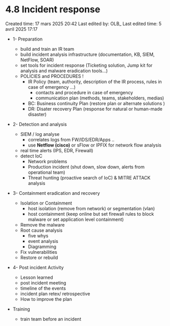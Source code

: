 # 4.8 Incident response

Created time: 17 mars 2025 20:42
Last edited by: OLB_
Last edited time: 5 avril 2025 17:17

- 1- Preparation
    - build and train an IR team
    - build incident analysis infrastructure (documentation, KB, SIEM, NetFlow, SOAR)
    - set tools for incident response (Ticketing solution, Jump kit for analysis and malware eradication tools…)
    - POLICIES and PROCEDURES !
        - IR Policy (team, authority, description of the IR process, rules in case of emergency …)
            - contacts and procedure in case of emergency
            - communication plan (methods, teams, stakeholders, medias)
        - BC: Business continuity Plan (restore plan or alternate solutions )
        - DR: Disater recovery Plan (response for natural or human-made disaster)
        
- 2- Detection and analysis
    - SIEM / log analyse
        - correlates logs from FW/IDS/EDR/Apps ..
        - use **Netflow (cisco)** or sFlow or IPFIX for network flow analysis
    - real time alerts (IPS, EDR, Firewall)
    - detect IoC
        - Network problems
        - Production incident (shut down, slow down, alerts from operational team)
        - Threat hunting (proactive search of IoC) & MITRE ATTACK analysis
    
- 3- Containment eradication and recovery
    - Isolation or Containment
        - host isolation (remove from network) or segmentation (vlan)
        - host containment (keep online but set firewall rules to block malware or set application level containment)
    - Remove the malware
    - Root cause analysis
        - five whys
        - event analysis
        - Diagramming
    - Fix vulnerabilities
    - Restore or rebuild
- 4- Post incident Activity
    - Lesson learned
    - post incident meeting
    - timeline of the events
    - incident plan retex/ retrospective
    - How to improve the plan
- Training
    - train team before an incident